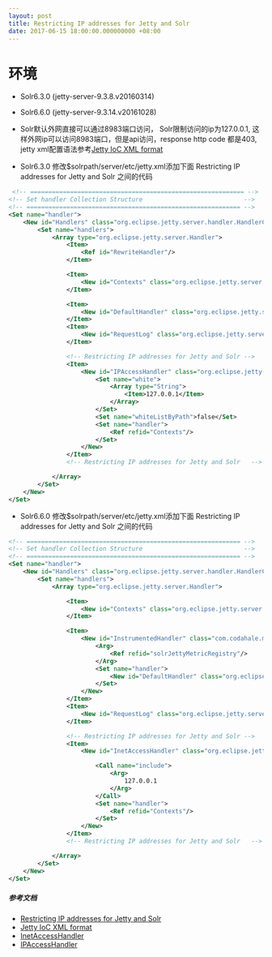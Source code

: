 ```yaml
---
layout: post
title: Restricting IP addresses for Jetty and Solr
date: 2017-06-15 18:00:00.000000000 +08:00
---
```


# 环境
* Solr6.3.0 (jetty-server-9.3.8.v20160314)
* Solr6.6.0 (jetty-server-9.3.14.v20161028)

* Solr默认外网直接可以通过8983端口访问， Solr限制访问的ip为127.0.0.1, 这样外网ip可以访问8983端口，但是api访问，response http code 都是403, jetty xml配置语法参考[Jetty IoC XML format](http://www.eclipse.org/jetty/documentation/9.4.x/quick-start-configure.html)
* Solr6.3.0 修改$solrpath/server/etc/jetty.xml添加下面 Restricting IP addresses for Jetty and Solr 之间的代码

``` xml
 <!-- =========================================================== -->
<!-- Set handler Collection Structure                            -->
<!-- =========================================================== -->
<Set name="handler">
    <New id="Handlers" class="org.eclipse.jetty.server.handler.HandlerCollection">
        <Set name="handlers">
            <Array type="org.eclipse.jetty.server.Handler">
                <Item>
                    <Ref id="RewriteHandler"/>
                </Item>

                <Item>
                    <New id="Contexts" class="org.eclipse.jetty.server.handler.ContextHandlerCollection"/>
                </Item>

                <Item>
                    <New id="DefaultHandler" class="org.eclipse.jetty.server.handler.DefaultHandler"/>
                </Item>
                <Item>
                    <New id="RequestLog" class="org.eclipse.jetty.server.handler.RequestLogHandler"/>
                </Item>

                <!-- Restricting IP addresses for Jetty and Solr -->
                <Item>
                    <New id="IPAccessHandler" class="org.eclipse.jetty.server.handler.IPAccessHandler">
                        <Set name="white">
                            <Array type="String">
                                <Item>127.0.0.1</Item>
                            </Array>
                        </Set>
                        <Set name="whiteListByPath">false</Set>
                        <Set name="handler">
                            <Ref refid="Contexts"/>
                        </Set>
                    </New>
                </Item>
                <!-- Restricting IP addresses for Jetty and Solr   -->

            </Array>
        </Set>
    </New>
</Set>

```


* Solr6.6.0 修改$solrpath/server/etc/jetty.xml添加下面 Restricting IP addresses for Jetty and Solr 之间的代码

``` xml
<!-- =========================================================== -->
<!-- Set handler Collection Structure                            -->
<!-- =========================================================== -->
<Set name="handler">
    <New id="Handlers" class="org.eclipse.jetty.server.handler.HandlerCollection">
        <Set name="handlers">
            <Array type="org.eclipse.jetty.server.Handler">

                <Item>
                    <New id="Contexts" class="org.eclipse.jetty.server.handler.ContextHandlerCollection"/>
                </Item>

                <Item>
                    <New id="InstrumentedHandler" class="com.codahale.metrics.jetty9.InstrumentedHandler">
                        <Arg>
                            <Ref refid="solrJettyMetricRegistry"/>
                        </Arg>
                        <Set name="handler">
                            <New id="DefaultHandler" class="org.eclipse.jetty.server.handler.DefaultHandler"/>
                        </Set>
                    </New>
                </Item>
                <Item>
                    <New id="RequestLog" class="org.eclipse.jetty.server.handler.RequestLogHandler"/>
                </Item>

                <!-- Restricting IP addresses for Jetty and Solr -->
                <Item>
                    <New id="InetAccessHandler" class="org.eclipse.jetty.server.handler.InetAccessHandler">

                        <Call name="include">
                            <Arg>
                                127.0.0.1
                            </Arg>
                        </Call>
                        <Set name="handler">
                            <Ref refid="Contexts"/>
                        </Set>
                    </New>
                </Item>
                <!-- Restricting IP addresses for Jetty and Solr   -->

            </Array>
        </Set>
    </New>
</Set>

```
##### 参考文档
* [Restricting IP addresses for Jetty and Solr](https://stackoverflow.com/questions/8924102/restricting-ip-addresses-for-jetty-and-solr/16615064#16615064)
* [Jetty IoC XML format](http://www.eclipse.org/jetty/documentation/9.4.x/quick-start-configure.html)
* [InetAccessHandler](http://www.eclipse.org/jetty/javadoc/9.3.18.v20170406/index.html?org/eclipse/jetty/server/handler/InetAccessHandler.html)
* [IPAccessHandler](http://www.eclipse.org/jetty/javadoc/9.3.18.v20170406/index.html?org/eclipse/jetty/server/handler/IPAccessHandler.html)